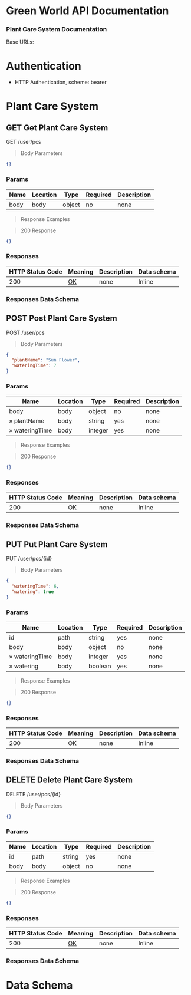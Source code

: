 # Green World API Documentation

### Plant Care System Documentation

Base URLs:

# Authentication

- HTTP Authentication, scheme: bearer

# Plant Care System

## GET Get Plant Care System

GET /user/pcs

> Body Parameters

```json
{}
```

### Params

|Name|Location|Type|Required|Description|
|---|---|---|---|---|
|body|body|object| no |none|

> Response Examples

> 200 Response

```json
{}
```

### Responses

|HTTP Status Code |Meaning|Description|Data schema|
|---|---|---|---|
|200|[OK](https://tools.ietf.org/html/rfc7231#section-6.3.1)|none|Inline|

### Responses Data Schema

## POST Post Plant Care System

POST /user/pcs

> Body Parameters

```json
{
  "plantName": "Sun Flower",
  "wateringTime": 7
}
```

### Params

|Name|Location|Type|Required|Description|
|---|---|---|---|---|
|body|body|object| no |none|
|» plantName|body|string| yes |none|
|» wateringTime|body|integer| yes |none|

> Response Examples

> 200 Response

```json
{}
```

### Responses

|HTTP Status Code |Meaning|Description|Data schema|
|---|---|---|---|
|200|[OK](https://tools.ietf.org/html/rfc7231#section-6.3.1)|none|Inline|

### Responses Data Schema

## PUT Put Plant Care System

PUT /user/pcs/{id}

> Body Parameters

```json
{
  "wateringTime": 6,
  "watering": true
}
```

### Params

|Name|Location|Type|Required|Description|
|---|---|---|---|---|
|id|path|string| yes |none|
|body|body|object| no |none|
|» wateringTime|body|integer| yes |none|
|» watering|body|boolean| yes |none|

> Response Examples

> 200 Response

```json
{}
```

### Responses

|HTTP Status Code |Meaning|Description|Data schema|
|---|---|---|---|
|200|[OK](https://tools.ietf.org/html/rfc7231#section-6.3.1)|none|Inline|

### Responses Data Schema

## DELETE Delete Plant Care System

DELETE /user/pcs/{id}

> Body Parameters

```json
{}
```

### Params

|Name|Location|Type|Required|Description|
|---|---|---|---|---|
|id|path|string| yes |none|
|body|body|object| no |none|

> Response Examples

> 200 Response

```json
{}
```

### Responses

|HTTP Status Code |Meaning|Description|Data schema|
|---|---|---|---|
|200|[OK](https://tools.ietf.org/html/rfc7231#section-6.3.1)|none|Inline|

### Responses Data Schema

# Data Schema

